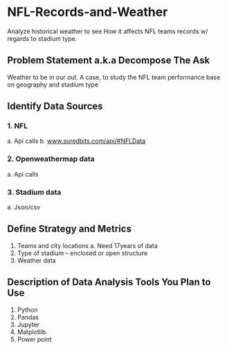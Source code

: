 # NFL-Records-and-Weather
Analyze historical weather to see How it affects NFL teams records w/ regards to stadium type.

## Problem Statement a.k.a Decompose The Ask
Weather to be in our out. A case, to study the NFL team performance base on geography and stadium type

## Identify Data Sources
### 1.	NFL	
a.	Api calls
b.	www.suredbits.com/api/#NFLData 
### 2.	Openweathermap data
a.	Api calls
### 3.	Stadium data
a.	Json/csv

## Define Strategy and Metrics
1.	Teams and city locations
a.	Need 17years of data
2.	Type of stadium – enclosed or open structure
3.	Weather data

## Description of Data Analysis Tools You Plan to Use
1.	Python
2.	Pandas
3.	Jupyter
4.	Matplotlib
5.	Power point 


